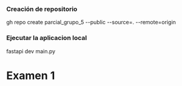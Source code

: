 ### Creación de repositorio

 gh repo create parcial_grupo_5 --public --source=. --remote=origin


 ### Ejecutar la aplicacion local
 fastapi dev main.py

 # Examen  1